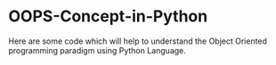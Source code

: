 # OOPS-Concept-in-Python
Here are some code which will help to understand the Object Oriented programming paradigm using Python Language.
